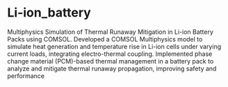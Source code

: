 # Li-ion_battery
Multiphysics Simulation of Thermal Runaway Mitigation in Li-ion Battery Packs using COMSOL.
Developed a COMSOL Multiphysics model to simulate heat generation and temperature rise in Li-ion cells under varying current loads, integrating electro-thermal coupling.
Implemented phase change material (PCM)-based thermal management in a battery pack to analyze and mitigate thermal runaway propagation, improving safety and performance
